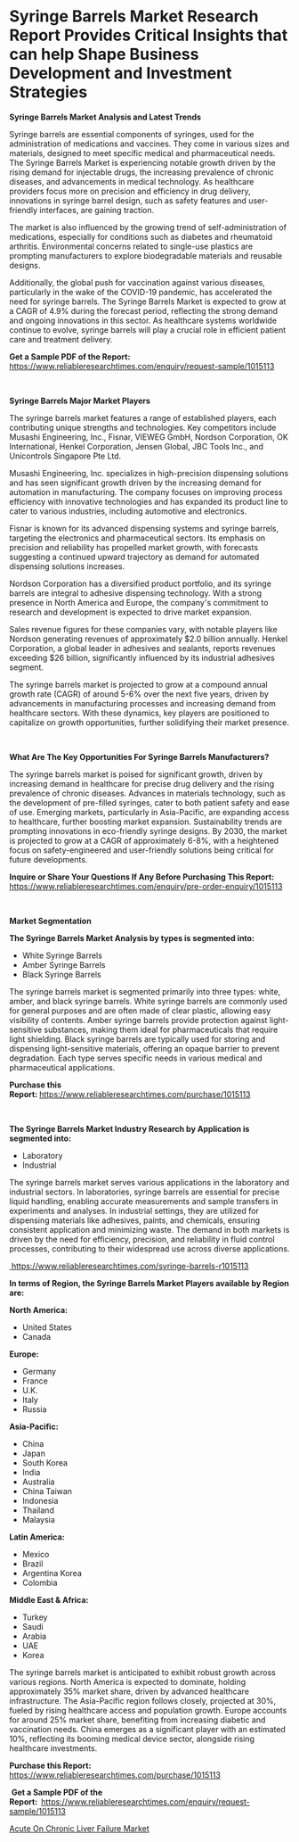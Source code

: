 <p><h1>Syringe Barrels Market Research Report Provides Critical Insights that can help Shape Business Development and Investment Strategies</h1></p><p><strong>Syringe Barrels Market Analysis and Latest Trends</strong></p>
<p><p>Syringe barrels are essential components of syringes, used for the administration of medications and vaccines. They come in various sizes and materials, designed to meet specific medical and pharmaceutical needs. The Syringe Barrels Market is experiencing notable growth driven by the rising demand for injectable drugs, the increasing prevalence of chronic diseases, and advancements in medical technology. As healthcare providers focus more on precision and efficiency in drug delivery, innovations in syringe barrel design, such as safety features and user-friendly interfaces, are gaining traction.</p><p>The market is also influenced by the growing trend of self-administration of medications, especially for conditions such as diabetes and rheumatoid arthritis. Environmental concerns related to single-use plastics are prompting manufacturers to explore biodegradable materials and reusable designs.</p><p>Additionally, the global push for vaccination against various diseases, particularly in the wake of the COVID-19 pandemic, has accelerated the need for syringe barrels. The Syringe Barrels Market is expected to grow at a CAGR of 4.9% during the forecast period, reflecting the strong demand and ongoing innovations in this sector. As healthcare systems worldwide continue to evolve, syringe barrels will play a crucial role in efficient patient care and treatment delivery.</p></p>
<p><strong>Get a Sample PDF of the Report:&nbsp;</strong> <a href="https://www.reliableresearchtimes.com/enquiry/request-sample/1015113?utm_campaign=3067&utm_medium=2&utm_source=Github&utm_content=ia&utm_term=06032025&utm_id=syringe-barrels">https://www.reliableresearchtimes.com/enquiry/request-sample/1015113</a></p>
<p>&nbsp;</p>
<p><strong>Syringe Barrels Major Market Players</strong></p>
<p><p>The syringe barrels market features a range of established players, each contributing unique strengths and technologies. Key competitors include Musashi Engineering, Inc., Fisnar, VIEWEG GmbH, Nordson Corporation, OK International, Henkel Corporation, Jensen Global, JBC Tools Inc., and Unicontrols Singapore Pte Ltd.</p><p>Musashi Engineering, Inc. specializes in high-precision dispensing solutions and has seen significant growth driven by the increasing demand for automation in manufacturing. The company focuses on improving process efficiency with innovative technologies and has expanded its product line to cater to various industries, including automotive and electronics.</p><p>Fisnar is known for its advanced dispensing systems and syringe barrels, targeting the electronics and pharmaceutical sectors. Its emphasis on precision and reliability has propelled market growth, with forecasts suggesting a continued upward trajectory as demand for automated dispensing solutions increases.</p><p>Nordson Corporation has a diversified product portfolio, and its syringe barrels are integral to adhesive dispensing technology. With a strong presence in North America and Europe, the company's commitment to research and development is expected to drive market expansion.</p><p>Sales revenue figures for these companies vary, with notable players like Nordson generating revenues of approximately $2.0 billion annually. Henkel Corporation, a global leader in adhesives and sealants, reports revenues exceeding $26 billion, significantly influenced by its industrial adhesives segment.</p><p>The syringe barrels market is projected to grow at a compound annual growth rate (CAGR) of around 5-6% over the next five years, driven by advancements in manufacturing processes and increasing demand from healthcare sectors. With these dynamics, key players are positioned to capitalize on growth opportunities, further solidifying their market presence.</p></p>
<p>&nbsp;</p>
<p><strong>What Are The Key Opportunities For Syringe Barrels Manufacturers?</strong></p>
<p><p>The syringe barrels market is poised for significant growth, driven by increasing demand in healthcare for precise drug delivery and the rising prevalence of chronic diseases. Advances in materials technology, such as the development of pre-filled syringes, cater to both patient safety and ease of use. Emerging markets, particularly in Asia-Pacific, are expanding access to healthcare, further boosting market expansion. Sustainability trends are prompting innovations in eco-friendly syringe designs. By 2030, the market is projected to grow at a CAGR of approximately 6-8%, with a heightened focus on safety-engineered and user-friendly solutions being critical for future developments.</p></p>
<p><strong>Inquire or Share Your Questions If Any Before Purchasing This Report:</strong> <a href="https://www.reliableresearchtimes.com/enquiry/pre-order-enquiry/1015113?utm_campaign=3067&utm_medium=2&utm_source=Github&utm_content=ia&utm_term=06032025&utm_id=syringe-barrels">https://www.reliableresearchtimes.com/enquiry/pre-order-enquiry/1015113</a></p>
<p>&nbsp;</p>
<p><strong>Market Segmentation</strong></p>
<p><strong>The Syringe Barrels Market Analysis by types is segmented into:</strong></p>
<p><ul><li>White Syringe Barrels</li><li>Amber Syringe Barrels</li><li>Black Syringe Barrels</li></ul></p>
<p><p>The syringe barrels market is segmented primarily into three types: white, amber, and black syringe barrels. White syringe barrels are commonly used for general purposes and are often made of clear plastic, allowing easy visibility of contents. Amber syringe barrels provide protection against light-sensitive substances, making them ideal for pharmaceuticals that require light shielding. Black syringe barrels are typically used for storing and dispensing light-sensitive materials, offering an opaque barrier to prevent degradation. Each type serves specific needs in various medical and pharmaceutical applications.</p></p>
<p><strong>Purchase this Report:&nbsp;</strong><a href="https://www.reliableresearchtimes.com/purchase/1015113?utm_campaign=3067&utm_medium=2&utm_source=Github&utm_content=ia&utm_term=06032025&utm_id=syringe-barrels">https://www.reliableresearchtimes.com/purchase/1015113</a></p>
<p>&nbsp;</p>
<p><strong>The Syringe Barrels Market Industry Research by Application is segmented into:</strong></p>
<p><ul><li>Laboratory</li><li>Industrial</li></ul></p>
<p><p>The syringe barrels market serves various applications in the laboratory and industrial sectors. In laboratories, syringe barrels are essential for precise liquid handling, enabling accurate measurements and sample transfers in experiments and analyses. In industrial settings, they are utilized for dispensing materials like adhesives, paints, and chemicals, ensuring consistent application and minimizing waste. The demand in both markets is driven by the need for efficiency, precision, and reliability in fluid control processes, contributing to their widespread use across diverse applications.</p></p>
<p><a href="https://www.reliableresearchtimes.com/syringe-barrels-r1015113?utm_campaign=3067&utm_medium=2&utm_source=Github&utm_content=ia&utm_term=06032025&utm_id=syringe-barrels">&nbsp;https://www.reliableresearchtimes.com/syringe-barrels-r1015113</a></p>
<p><strong>In terms of Region, the Syringe Barrels Market Players available by Region are:</strong></p>
<p>
    <p> <strong> North America: </strong>
        <ul>
            <li>United States</li>
            <li>Canada</li>
        </ul>
        </p> 
    <p> <strong> Europe: </strong>
        <ul>
            <li>Germany</li>
            <li>France</li>
            <li>U.K.</li>
            <li>Italy</li>
            <li>Russia</li>
        </ul>
        </p> 
    <p> <strong> Asia-Pacific: </strong>
        <ul>
            <li>China</li>
            <li>Japan</li>
            <li>South Korea</li>
            <li>India</li>
            <li>Australia</li>
            <li>China Taiwan</li>
            <li>Indonesia</li>
            <li>Thailand</li>
            <li>Malaysia</li>
        </ul>
        </p> 
    <p> <strong> Latin America: </strong>
        <ul>
            <li>Mexico</li>
            <li>Brazil</li>
            <li>Argentina Korea</li>
            <li>Colombia</li>
        </ul>
        </p> 
    <p> <strong> Middle East & Africa: </strong>
        <ul>
            <li>Turkey</li>
            <li>Saudi</li>
            <li>Arabia</li>
            <li>UAE</li>
            <li>Korea</li>
        </ul>
    </p>
    </p>
<p><p>The syringe barrels market is anticipated to exhibit robust growth across various regions. North America is expected to dominate, holding approximately 35% market share, driven by advanced healthcare infrastructure. The Asia-Pacific region follows closely, projected at 30%, fueled by rising healthcare access and population growth. Europe accounts for around 25% market share, benefiting from increasing diabetic and vaccination needs. China emerges as a significant player with an estimated 10%, reflecting its booming medical device sector, alongside rising healthcare investments.</p></p>
<p><strong>Purchase this Report: </strong><a href="https://www.reliableresearchtimes.com/purchase/1015113?utm_campaign=3067&utm_medium=2&utm_source=Github&utm_content=ia&utm_term=06032025&utm_id=syringe-barrels">https://www.reliableresearchtimes.com/purchase/1015113</a></p>
<p>&nbsp;<strong>Get a Sample PDF of the Report:&nbsp;&nbsp;</strong><a href="https://www.reliableresearchtimes.com/enquiry/request-sample/1015113?utm_campaign=3067&utm_medium=2&utm_source=Github&utm_content=ia&utm_term=06032025&utm_id=syringe-barrels">https://www.reliableresearchtimes.com/enquiry/request-sample/1015113</a></p>
<p><strong></strong></p>
<p><p><a href="https://github.com/kaqiewan/Market-Research-Report-List-1/blob/main/acute-on-chronic-liver-failure-market.md?utm_campaign=3067&utm_medium=2&utm_source=Github&utm_content=ia&utm_term=06032025&utm_id=syringe-barrels">Acute On Chronic Liver Failure Market</a></p></p>